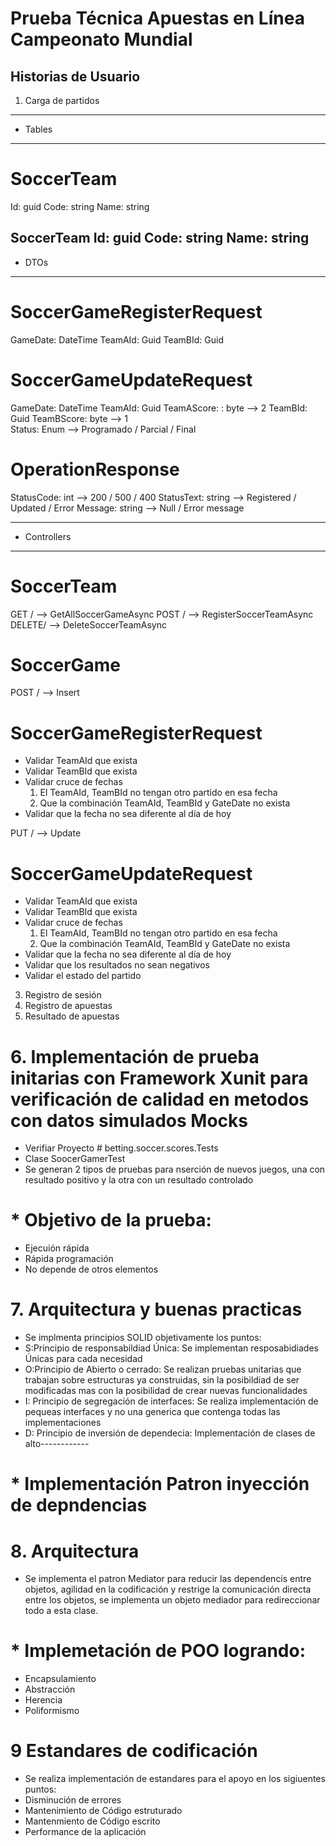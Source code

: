 
# Prueba Técnica Apuestas en Línea Campeonato Mundial

## Historias de Usuario

1. Carga de partidos
  -----------------
- Tables
-----------------
# SoccerTeam
  Id: guid
  Code: string
  Name: string

SoccerTeam
  Id: guid
  Code: string
  Name: string
-----------------
- DTOs
-----------------
# SoccerGameRegisterRequest
  GameDate: DateTime
  TeamAId: Guid
  TeamBId: Guid

# SoccerGameUpdateRequest
  GameDate: DateTime
  TeamAId: Guid
  TeamAScore: : byte --> 2
  TeamBId: Guid
  TeamBScore: byte   --> 1  
  Status: Enum       --> Programado / Parcial / Final

# OperationResponse
  StatusCode: int    --> 200 / 500 / 400
  StatusText: string --> Registered / Updated / Error
  Message: string    --> Null / Error message

-----------------
- Controllers
-----------------
# SoccerTeam
GET / --> GetAllSoccerGameAsync
POST / --> RegisterSoccerTeamAsync
DELETE/ --> DeleteSoccerTeamAsync

# SoccerGame
POST / --> Insert
  # SoccerGameRegisterRequest
  * Validar TeamAId que exista
  * Validar TeamBId que exista
  * Validar cruce de fechas
    1. El TeamAId, TeamBId no tengan otro partido en esa fecha
    2. Que la combinación TeamAId, TeamBId y GateDate no exista
  * Validar que la fecha no sea diferente al día de hoy

PUT / --> Update
  # SoccerGameUpdateRequest
  * Validar TeamAId que exista
  * Validar TeamBId que exista
  * Validar cruce de fechas
    1. El TeamAId, TeamBId no tengan otro partido en esa fecha
    2. Que la combinación TeamAId, TeamBId y GateDate no exista
  * Validar que la fecha no sea diferente al día de hoy
  * Validar que los resultados no sean negativos
  * Validar el estado del partido
  
3. Registro de sesión
4. Registro de apuestas
5. Resultado de apuestas 

# 6. Implementación de prueba initarias con Framework Xunit para verificación de calidad en metodos con datos simulados Mocks
 * Verifiar Proyecto # betting.soccer.scores.Tests   
 * Clase SoocerGamerTest
 * Se generan 2 tipos de pruebas para nserción de nuevos juegos, una con resultado positivo y la otra con un resultado controlado
 # * Objetivo de la prueba:
 * Ejecuión rápida
 * Rápida programación
 * No depende de otros elementos

# 7. Arquitectura y buenas practicas 
  * Se implmenta principios SOLID objetivamente los puntos:
  * S:Principio de responsabildiad Única: Se implementan resposabidiades Únicas para cada necesidad
  * O:Principio de Abierto o cerrado: Se realizan pruebas unitarias que trabajan sobre estructuras ya construidas, sin la posibildiad de ser modificadas mas con la posibilidad de crear nuevas funcionalidades
  * I: Principio de segregación de interfaces: Se realiza implementación de pequeas interfaces y no una generica que contenga todas las implementaciones
  * D: Principio de inversión de dependecia: Implementación de clases de alto------------
  # * Implementación Patron inyección de depndencias 

# 8. Arquitectura
  * Se implementa el patron Mediator para reducir las dependencis entre objetos, agilidad en la codificación y restrige la comunicación directa entre los objetos, se implementa un objeto mediador para redireccionar todo a esta clase.
  # * Implemetación de POO logrando:
  * Encapsulamiento
  * Abstracción
  * Herencia
  * Poliformismo
  

# 9 Estandares de codificación
* Se realiza implementación de estandares para el apoyo en los sigiuentes puntos:
* Disminución de errores
* Mantenimiento de Código estruturado
* Mantenmiento de Código escrito
* Performance de la aplicación



